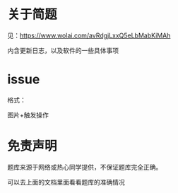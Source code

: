 # 关于简题

见：https://www.wolai.com/avRdgjLxxQ5eLbMabKiMAh

内含更新日志，以及软件的一些具体事项

# issue

格式：

图片+触发操作

# 免责声明

题库来源于网络或热心同学提供，不保证题库完全正确。

可以去上面的文档里面看看题库的准确情况